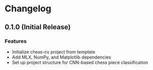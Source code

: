 # Changelog

## 0.1.0 (Initial Release)

### Features

* Initialize chess-cv project from template
* Add MLX, NumPy, and Matplotlib dependencies
* Set up project structure for CNN-based chess piece classification
